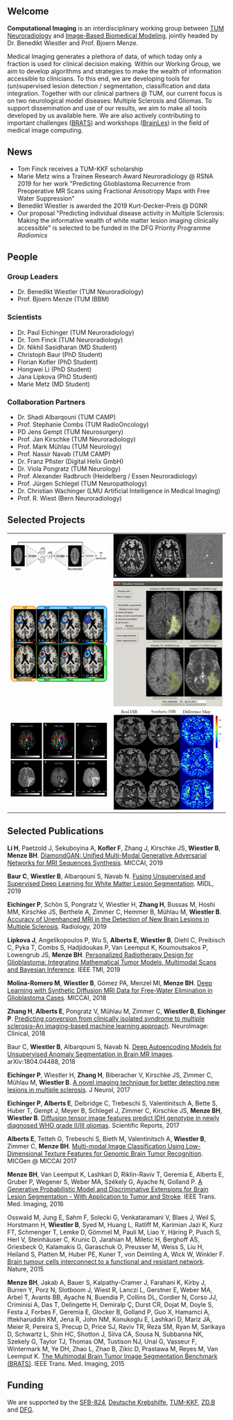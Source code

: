 ## Welcome

**Computational Imaging** is an interdisciplinary working group between [TUM Neuroradiology](http://www.neurokopfzentrum.med.tum.de/neuroradiologie/) and [Image-Based Biomedical Modeling](http://ibbm.in.tum.de/WebHome), jointly headed by Dr. Benedikt Wiestler and Prof. Bjoern Menze.

Medical Imaging generates a plethora of data, of which today only a fraction is used for clinical decision making. Within our Working Group, we aim to develop algorithms and strategies to make the wealth of information accessible to clinicians. To this end, we are developing tools for (un)supervised lesion detection / segmentation, classification and data integration. Together with our clinical partners @ TUM, our current focus is on two neurological model diseases: Multiple Sclerosis and Gliomas. To support dissemination and use of our results, we aim to make all tools developed by us available here. We are also actively contributing to important challenges ([BRATS](https://www.med.upenn.edu/sbia/brats2018.html)) and workshops ([BrainLes](http://www.brainlesion-workshop.org/)) in the field of medical image computing.

## News
- Tom Finck receives a TUM-KKF scholarship
- Marie Metz wins a Trainee Research Award Neuroradiology @ RSNA 2019 for her work "Predicting Glioblastoma Recurrence from Preoperative MR Scans using Fractional Anisotropy Maps with Free Water Suppression"
- Benedikt Wiestler is awarded the 2019 Kurt-Decker-Preis @ DGNR
- Our proposal "Predicting individual disease activity in Multiple Sclerosis: Making the informative wealth of white matter lesion imaging clinically accessible" is selected to be funded in the DFG Priority Programme *Radiomics*

## People
### Group Leaders
- Dr. Benedikt Wiestler (TUM Neuroradiology)
- Prof. Bjoern Menze (TUM IBBM)

### Scientists
- Dr. Paul Eichinger (TUM Neuroradiology)
- Dr. Tom Finck (TUM Neuroradiology)
- Dr. Nikhil Sasidharan (MD Student)
- Christoph Baur (PhD Student)
- Florian Kofler (PhD Student)
- Hongwei Li (PhD Student)
- Jana Lipkova (PhD Student)
- Marie Metz (MD Student)

### Collaboration Partners
- Dr. Shadi Albarqouni (TUM CAMP)
- Prof. Stephanie Combs (TUM RadioOncology)
- PD Jens Gempt (TUM Neurosurgery)
- Prof. Jan Kirschke (TUM Neuroradiology)
- Prof. Mark Mühlau (TUM Neurology)
- Prof. Nassir Navab (TUM CAMP)
- Dr. Franz Pfister (Digital Helix GmbH)
- Dr. Viola Pongratz (TUM Neurology)
- Prof. Alexander Radbruch (Heidelberg / Essen Neuroradiology)
- Prof. Jürgen Schlegel (TUM Neuropathology)
- Dr. Christian Wachinger (LMU Artificial Intelligence in Medical Imaging)
- Prof. R. Wiest (Bern Neuroradiology)

## Selected Projects
<table>
  <tbody>
    <tr>
      <td><a href="https://arxiv.org/abs/1804.04488"><img src="AnoVAEGAN.jpg" alt="alt text" title="Unsupervised Anomaly Detection" /></a></td>
      <td><a href="https://github.com/CompImg/DIRsub"><img src="DIRsub.jpg" alt="alt text" title="Longitudinal DIR Subtraction" /></a></td>
    </tr>
   <tr>
      <td><a href="https://ieeexplore.ieee.org/document/8654016"><img src="TGM.jpg" alt="alt text" title="Tumor Growth Modeling" /></a></td>
      <td><a href="https://github.com/CompImg/gui_supervoxel_tumor_segmentation"><img src="GUI_screenshot.jpg" alt="alt text" title="Interactive Segmention GUI" /></a></td>
    </tr>
   <tr>
      <td><a href="https://link.springer.com/chapter/10.1007/978-3-030-00931-1_12"><img src="DTIfwe.jpg" alt="alt text" title="Free-water correction in DTI data" /></a></td>
      <td><a href="https://arxiv.org/abs/1904.12894"><img src="synthDIR.jpg" alt="alt text" title="MR sequence synthesis" /></a></td>
    </tr>
  </tbody>
</table>

## Selected Publications

**Li H**, Paetzold J, Sekuboyina A, **Kofler F**, Zhang J, Kirschke JS, **Wiestler B**, **Menze BH**. [DiamondGAN: Unified Multi-Modal Generative Adversarial Networks for MRI Sequences Synthesis](https://arxiv.org/abs/1904.12894). MICCAI, 2019

**Baur C**, **Wiestler B**, Albarqouni S, Navab N. [Fusing Unsupervised and Supervised Deep Learning for White Matter Lesion Segmentation](http://proceedings.mlr.press/v102/baur19a.html). MIDL, 2019

**Eichinger P**, Schön S, Pongratz V, Wiestler H, **Zhang H**, Bussas M, Hoshi MM, Kirschke JS, Berthele A, Zimmer C, Hemmer B, Mühlau M, **Wiestler B**. [Accuracy of Unenhanced MRI in the Detection of New Brain Lesions in Multiple Sclerosis](https://www.ncbi.nlm.nih.gov/pubmed/30860448). Radiology, 2019

**Lipkova J**, Angelikopoulos P, Wu S, **Alberts E**, **Wiestler B**, Diehl C, Preibisch C, Pyka T, Combs S, Hadjidoukas P, Van Leemput K, Koumoutsakos P, Lowengrub JS, **Menze BH**. [Personalized Radiotherapy Design for Glioblastoma: Integrating Mathematical Tumor Models, Multimodal Scans and Bayesian Inference](https://ieeexplore.ieee.org/document/8654016). IEEE TMI, 2019

**Molina-Romero M**, **Wiestler B**, Gómez PA, Menzel MI, **Menze BH**. [Deep Learning with Synthetic Diffusion MRI Data for Free-Water Elimination in Glioblastoma Cases](https://link.springer.com/chapter/10.1007/978-3-030-00931-1_12). MICCAI, 2018

**Zhang H**, **Alberts E**, Pongratz V, Mühlau M, Zimmer C, **Wiestler B**, **Eichinger P**. [Predicting conversion from clinically isolated syndrome to multiple sclerosis–An imaging-based machine learning approach](https://www.sciencedirect.com/science/article/pii/S2213158218303413). NeuroImage: Clinical, 2018

Baur C, **Wiestler B**, Albarqouni S, Navab N. [Deep Autoencoding Models for Unsupervised Anomaly Segmentation in Brain MR Images](https://arxiv.org/abs/1804.04488). arXiv:1804.04488, 2018

**Eichinger P**, Wiestler H, **Zhang H**, Biberacher V, Kirschke JS, Zimmer C, Mühlau M, **Wiestler B**. [A novel imaging technique for better detecting new lesions in multiple sclerosis](https://www.ncbi.nlm.nih.gov/pubmed/28756606). J Neurol, 2017

**Eichinger P**, **Alberts E**, Delbridge C, Trebeschi S, Valentinitsch A, Bette S, Huber T, Gempt J, Meyer B, Schlegel J, Zimmer C, Kirschke JS, **Menze BH**, **Wiestler B**. [Diffusion tensor image features predict IDH genotype in newly diagnosed WHO grade II/III gliomas](https://www.nature.com/articles/s41598-017-13679-4). Scientific Reports, 2017

**Alberts E**, Tetteh G, Trebeschi S, Bieth M, Valentinitsch A, **Wiestler B**, Zimmer C, **Menze BH**. [Multi-modal Image Classification Using Low-Dimensional Texture Features for Genomic Brain Tumor Recognition](https://link.springer.com/chapter/10.1007/978-3-319-67675-3_18). MICGen @ MICCAI 2017

**Menze BH**, Van Leemput K, Lashkari D, Riklin-Raviv T, Geremia E, Alberts E, Gruber P, Wegener S, Weber MA, Székely G, Ayache N, Golland P. [A Generative Probabilistic Model and Discriminative Extensions for Brain Lesion Segmentation - With Application to Tumor and Stroke](https://www.ncbi.nlm.nih.gov/pubmed/26599702). IEEE Trans. Med. Imaging, 2016

Osswald M, Jung E, Sahm F, Solecki G, Venkataramani V, Blaes J, Weil S, Horstmann H, **Wiestler B**, Syed M, Huang L, Ratliff M, Karimian Jazi K, Kurz FT, Schmenger T, Lemke D, Gömmel M, Pauli M, Liao Y, Häring P, Pusch S, Herl V, Steinhäuser C, Krunic D, Jarahian M, Miletic H, Berghoff AS, Griesbeck O, Kalamakis G, Garaschuk O, Preusser M, Weiss S, Liu H, Heiland S, Platten M, Huber PE, Kuner T, von Deimling A, Wick W, Winkler F. [Brain tumour cells interconnect to a functional and resistant network](https://www.ncbi.nlm.nih.gov/pubmed/26536111). Nature, 2015

**Menze BH**, Jakab A, Bauer S, Kalpathy-Cramer J, Farahani K, Kirby J, Burren Y, Porz N, Slotboom J, Wiest R, Lanczi L, Gerstner E, Weber MA, Arbel T, Avants BB, Ayache N, Buendia P, Collins DL, Cordier N, Corso JJ, Criminisi A, Das T, Delingette H, Demiralp Ç, Durst CR, Dojat M, Doyle S, Festa J, Forbes F, Geremia E, Glocker B, Golland P, Guo X, Hamamci A, Iftekharuddin KM, Jena R, John NM, Konukoglu E, Lashkari D, Mariz JA, Meier R, Pereira S, Precup D, Price SJ, Raviv TR, Reza SM, Ryan M, Sarikaya D, Schwartz L, Shin HC, Shotton J, Silva CA, Sousa N, Subbanna NK, Szekely G, Taylor TJ, Thomas OM, Tustison NJ, Unal G, Vasseur F, Wintermark M, Ye DH, Zhao L, Zhao B, Zikic D, Prastawa M, Reyes M, Van Leemput K. [The Multimodal Brain Tumor Image Segmentation Benchmark (BRATS)](https://www.ncbi.nlm.nih.gov/pubmed/25494501). IEEE Trans. Med. Imaging, 2015

## Funding

We are supported by the [SFB-824](http://www.sfb824.de/de/index.php), [Deutsche Krebshilfe](https://www.krebshilfe.de/), [TUM-KKF](http://www.med.tum.de/de/fakult%C3%A4tsinterne-f%C3%B6rderung-kkf), [ZD.B](https://zentrum-digitalisierung.bayern/) and [DFG](https://www.uniklinik-freiburg.de/radiomics.html).
